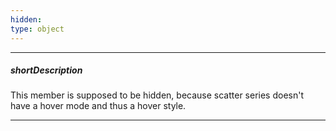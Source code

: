 ```yaml
---
hidden: 
type: object
---
```

---
##### shortDescription
This member is supposed to be hidden, because scatter series doesn't have a hover mode and thus a hover style.

---
